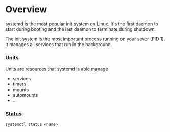# Overview

systemd is the most popular init system on Linux. It's the first daemon to start during booting and the last daemon to terminate during shutdown.  

The init system is the most important process running on your sever (PID 1).  
It manages all services that run in the background.  

### Units
Units are resources that systemd is able manage
- services
- timers
- mounts
- automounts
- ...

### Status
```
systemctl status <name>
```
